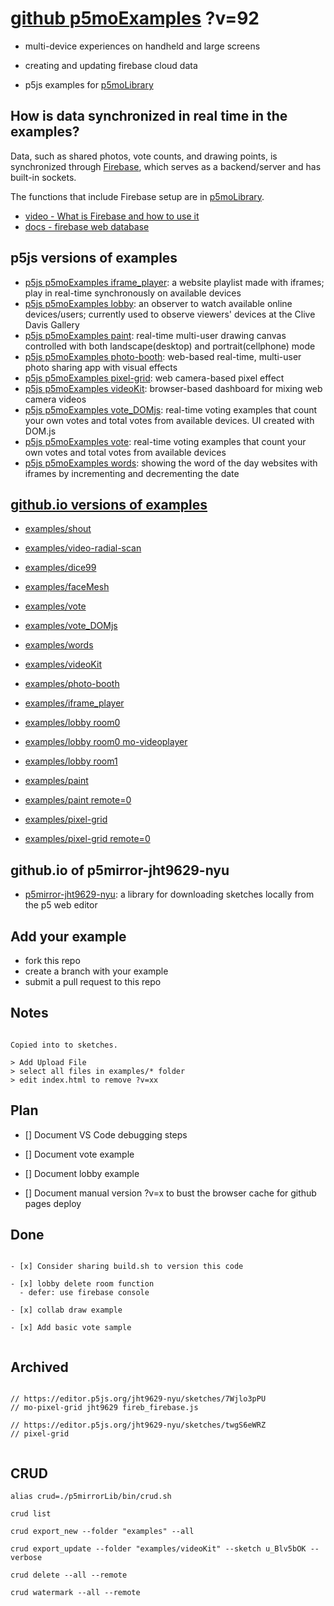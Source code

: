 # [github p5moExamples](https://github.com/molab-itp/p5moExamples.git) ?v=92

- multi-device experiences on handheld and large screens
- creating and updating firebase cloud data

- p5js examples for [p5moLibrary](https://github.com/molab-itp/p5moLibrary.git)

## How is data synchronized in real time in the examples?

Data, such as shared photos, vote counts, and drawing points, is synchronized through [Firebase](firebase.google.com), which serves as a backend/server and has built-in sockets.

The functions that include Firebase setup are in [p5moLibrary](https://github.com/molab-itp/p5moLibrary).

- [video - What is Firebase and how to use it](https://www.youtube.com/watch?v=p9pgI3Mg-So&list=PLl-K7zZEsYLnfwBe4WgEw9ao0J0N1LYDR&index=8)
- [docs - firebase web database](https://firebase.google.com/docs/database/web/start?hl=en&authuser=0)

## p5js versions of examples

- [p5js p5moExamples iframe_player](https://editor.p5js.org/jht9629-nyu/sketches/88yxquMBl): a website playlist made with iframes; play in real-time synchronously on available devices
- [p5js p5moExamples lobby](https://editor.p5js.org/jht9629-nyu/sketches/vP6sWN4Cu): an observer to watch available online devices/users; currently used to observe viewers' devices at the Clive Davis Gallery
- [p5js p5moExamples paint](https://editor.p5js.org/jht9629-nyu/sketches/nBefVKAbH): real-time multi-user drawing canvas controlled with both landscape(desktop) and portrait(cellphone) mode
- [p5js p5moExamples photo-booth](https://editor.p5js.org/jht9629-nyu/sketches/5VKqK34Ps): web-based real-time, multi-user photo sharing app with visual effects
- [p5js p5moExamples pixel-grid](https://editor.p5js.org/jht9629-nyu/sketches/CntV1JQNp): web camera-based pixel effect
- [p5js p5moExamples videoKit](https://editor.p5js.org/jht9629-nyu/sketches/KeRAIMzHN): browser-based dashboard for mixing web camera videos
- [p5js p5moExamples vote_DOMjs](https://editor.p5js.org/jht9629-nyu/sketches/CAgivET8K): real-time voting examples that count your own votes and total votes from available devices. UI created with DOM.js
- [p5js p5moExamples vote](https://editor.p5js.org/jht9629-nyu/sketches/EEafnQwr1): real-time voting examples that count your own votes and total votes from available devices
- [p5js p5moExamples words](https://editor.p5js.org/jht9629-nyu/sketches/23h3z1G82): showing the word of the day websites with iframes by incrementing and decrementing the date

## [github.io versions of examples](https://molab-itp.github.io/p5moExamples?v=92)

- [examples/shout](examples/shout?v=92)
- [examples/video-radial-scan](examples/video-radial-scan?v=92)
- [examples/dice99](examples/dice99?v=92)
- [examples/faceMesh](examples/faceMesh?v=92)

- [examples/vote](examples/vote?v=92)
- [examples/vote_DOMjs](examples/vote_DOMjs?v=92)
- [examples/words](examples/words?v=92)
- [examples/videoKit](examples/videoKit?v=92)
- [examples/photo-booth](examples/photo-booth?v=92)
- [examples/iframe_player](examples/iframe_player?v=92)

- [examples/lobby room0](examples/lobby?v=92&room=room0)
- [examples/lobby room0 mo-videoplayer](examples/lobby?v=92&room=room0&app=mo-videoplayer)
- [examples/lobby room1](examples/lobby?v=92&room=room1)

- [examples/paint](examples/paint?v=92)
- [examples/paint remote=0](examples/paint?v=92&remote=0)
- [examples/pixel-grid](examples/pixel-grid?v=92)
- [examples/pixel-grid remote=0](examples/pixel-grid?v=92&remote=0)

## github.io of p5mirror-jht9629-nyu

- [p5mirror-jht9629-nyu](https://jht9629-nyu.github.io/p5mirror-jht9629-nyu/p5projects-index.html): a library for downloading sketches locally from the p5 web editor

## Add your example

- fork this repo
- create a branch with your example
- submit a pull request to this repo

## Notes

```

Copied into to sketches.

> Add Upload File
> select all files in examples/* folder
> edit index.html to remove ?v=xx

```

## Plan

- [] Document VS Code debugging steps

- [] Document vote example

- [] Document lobby example

- [] Document manual version ?v=x to bust the browser cache for github pages deploy

## Done

```

- [x] Consider sharing build.sh to version this code

- [x] lobby delete room function
  - defer: use firebase console

- [x] collab draw example

- [x] Add basic vote sample


```

## Archived

```

// https://editor.p5js.org/jht9629-nyu/sketches/7Wjlo3pPU
// mo-pixel-grid jht9629 fireb_firebase.js

// https://editor.p5js.org/jht9629-nyu/sketches/twgS6eWRZ
// pixel-grid


```

## CRUD

```
alias crud=./p5mirrorLib/bin/crud.sh

crud list

crud export_new --folder "examples" --all

crud export_update --folder "examples/videoKit" --sketch u_Blv5bOK --verbose

crud delete --all --remote

crud watermark --all --remote

```
